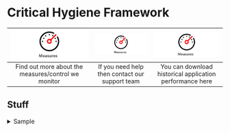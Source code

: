 # Critical Hygiene Framework

|<a href="assist/"><img src="Guage.svg" alt="drawing"></a>| <a href="other/"><img src="Guage.svg" alt="drawing"></a> | <img src="Guage.svg" alt="drawing"> | 
| :---:  | :---: | :---: |
|Find out more about the measures/control we monitor|If you need help then contact our support team|You can download historical application performance here|

## Stuff

<details>

<summary>Sample</summary>

The dashboard can be accessed via 
[Some Link](https://google.com)
More text **important**
    
</details>
